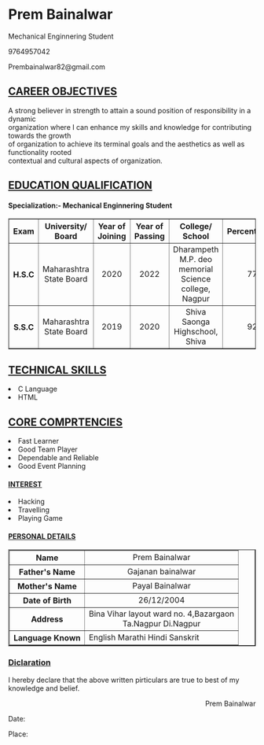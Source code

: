 <!doctype>
<body>

<h1><b>Prem Bainalwar</b></h1>
<p>Mechanical Enginnering Student</p>
<p>9764957042</p>
<p> Prembainalwar82@gmail.com</p>
<h2><U>CAREER OBJECTIVES</U></h2>
<P>A strong believer in strength to attain a sound position of responsibility in a dynamic<br>
organization where I can enhance my skills and knowledge for contributing towards the growth <br>
of organization to achieve its terminal goals and the aesthetics as well as functionality rooted<br> 
contextual and cultural aspects of organization.</P>
<h2><U>EDUCATION QUALIFICATION</U></h2>
<H4>Specialization:- Mechanical Enginnering  Student </H4>
<table border="1">
<tr>
    <th>Exam</th><th>University/<br>Board</th><th>Year of <br>Joining</th>
    <th>Year of<br>Passing</th><th>College/<br>School</th><th>Percentage(%)</th>
</tr>
<tr align="center">
    <th>H.S.C</th><td>Maharashtra<br>State Board</td><td>2020</td><td>2022</td>
    <td>Dharampeth M.P. deo memorial<br>Science college,<br>Nagpur</td><td>77%</td>
</tr>
<tr align="center">
    <th>S.S.C</th><td>Maharashtra<br>State Board</td><td>2019</td><td>2020</td>
    <td>Shiva Saonga<br>Highschool,<br>Shiva</td><td>92%</td>
</tr>
</table>
<h2><u>TECHNICAL SKILLS</u></h2>
  <li>C Language</li>
  <li>HTML</li>

<h2><U>CORE COMPRTENCIES</U></h2>
<li>Fast Learner</li><li>Good Team Player</li>
<li>Dependable and Reliable</li><li>Good Event Planning</li>

<h4><u>INTEREST</u></h4>
<li>Hacking</li><li>Travelling</li><li>Playing Game</li>

<h4><u>PERSONAL DETAILS</u></h4>
<table border="2">
    <tr>
        <th>Name</th><td align="center">Prem Bainalwar</td>
    </tr>
    <tr>
        <th>Father's Name</th><td align="center">Gajanan bainalwar</td>
    </tr>
    <tr>
        <th>Mother's Name</th><td align="center">Payal Bainalwar</td>
    </tr>
    <tr>
        <th>Date of Birth</th><td align="center">26/12/2004</td>
    </tr>
    <tr>
        <th>Address</th><td align="center">Bina Vihar layout ward no. 4,Bazargaon<br>Ta.Nagpur Di.Nagpur</td>
    </tr>
    <tr>
        <th>Language Known</th><td>English Marathi Hindi Sanskrit</td>
    </tr>
    
</table>
<h3><u>Diclaration</u></h3>
<p>I hereby declare that the above written pirticulars are true to best of my knowledge and belief.</p>

<p align="right"> Prem Bainalwar</p>
<p>Date:</p> 
<p>Place:</p>
</body>


</html>
